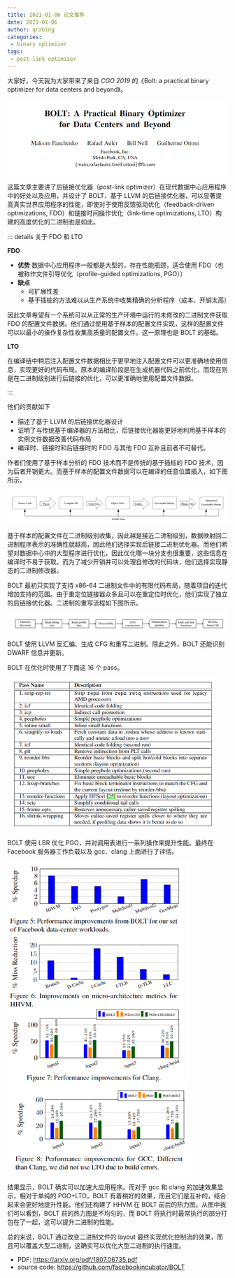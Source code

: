 ```yaml
---
title: 2021-01-06 论文推荐
date: 2021-01-06
author: qrzbing
categories:
 - binary optimizer
tags:
 - post-link optimizer
---
```


大家好，今天我为大家带来了来自 *CGO 2019* 的《Bolt: a practical binary optimizer for data centers and beyond》。

![](./img/0106/1.png)

这篇文章主要讲了后链接优化器（post-link optimizer）在现代数据中心应用程序中的好处以及应用，并设计了 BOLT，基于 LLVM 的后链接优化器，可以显著提高真实世界应用程序的性能，即使对于使用反馈驱动优化（feedback-driven optimizations, FDO）和链接时间操作优化（link-time optimizations, LTO）构建的高度优化的二进制也是如此。

::: details 关于 FDO 和 LTO

**FDO**

- **优势** 数据中心应用程序一般都是大型的，存在性能瓶颈，适合使用 FDO（也被称作文件引导优化（profile-guided  optimizations, PGO））
- **缺点**
  - 可扩展性差
  - 基于插桩的方法难以从生产系统中收集精确的分析程序（成本、开销太高）

因此文章希望有一个系统可以从正常的生产环境中运行的未修改的二进制文件获取 FDO 的配置文件数据。他们通过使用基于样本的配置文件实现，这样的配置文件可以以最小的操作复杂性收集高质量的配置文件。这一原理也是 BOLT 的基础。

**LTO**

在编译链中稍后注入配置文件数据相比于更早地注入配置文件可以更准确地使用信息，实现更好的代码布局。原本的编译阶段是在生成机器代码之前优化，而现在则是在二进制级别进行后链接的优化，可以更准确地使用配置文件数据。

:::

他们的贡献如下

- 描述了基于 LLVM 的后链接优化器设计
- 证明了与传统基于编译器的方法相比，后链接优化器能更好地利用基于样本的实例文件数据改善代码布局
- 编译时、链接时和后链接时的 FDO 与其他 FDO 互补且前者不可替代。

作者们使用了基于样本分析的 FDO 技术而不是传统的基于插桩的 FDO 技术，因为后者开销更大。而基于样本的配置文件数据可以在编译的任意位置插入，如下图所示。

![](./img/0106/2.png)

基于样本的配置文件在二进制级别收集，因此越是接近二进制级别，数据映射回二进制程序表示的准确性就越高，因此他们选择实现后链接二进制优化器。而他们希望对数据中心中的大型程序进行优化，因此优化哪一块分支也很重要，这些信息在编译时不易于获取。而为了减少开销并可以处理自修改的代码块，他们选择实现静态的二进制修改器。

BOLT 最初只实现了支持 x86-64 二进制文件中的有限代码布局，随着项目的迭代增加支持的范围。由于重定位链接器众多且可以在重定位时优化，他们实现了独立的后链接优化器。二进制的重写流程如下图所示。

![](./img/0106/3.png)

BOLT 使用 LLVM 反汇编、生成 CFG 和重写二进制。除此之外，BOLT 还能识别 DWARF 信息并更新。

BOLT 在优化时使用了下面这 16 个 pass。

<img src="./img/0106/4.png" style="zoom:67%;" />

BOLT 使用 LBR 优化 PGO，并对调用表进行一系列操作来提升性能。最终在 Facebook 服务器工作负载以及 gcc、clang 上面进行了评估。

<img src="./img/0106/5.png" style="zoom:80%;" />

<img src="./img/0106/6.png" style="zoom:80%;" />

结果显示，BOLT 确实可以加速大应用程序。而对于 gcc 和 clang 的加速效果显示，相对于单纯的 PGO+LTO，BOLT 有着稍好的效果，而且它们是互补的，结合起来会更好地提升性能。他们还构建了 HHVM 在 BOLT 前后的热力图。从图中我们可以看到，BOLT 前的热力图是不均匀的，而 BOLT 将执行时最常执行的部分打包在了一起，这可以提升二进制的性能。

总的来说，BOLT 通过改变二进制文件的 layout 最终实现优化控制流的效果，而且可以覆盖大型二进制，这确实可以优化大型二进制的执行速度。

- PDF: <https://arxiv.org/pdf/1807.06735.pdf>
- source code: <https://github.com/facebookincubator/BOLT>
